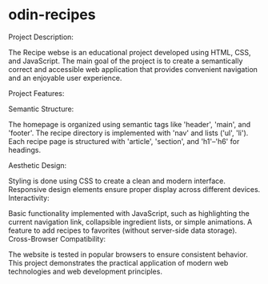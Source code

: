 # odin-recipes

Project Description:

The Recipe webse is an educational project developed using HTML, CSS, and JavaScript. The main goal of the project is to create a semantically correct and accessible web application that provides convenient navigation and an enjoyable user experience.

Project Features:

Semantic Structure:

The homepage is organized using semantic tags like 'header', 'main', and 'footer'.
The recipe directory is implemented with 'nav' and lists ('ul', 'li').
Each recipe page is structured with 'article', 'section', and 'h1'–'h6' for headings.

Aesthetic Design:

Styling is done using CSS to create a clean and modern interface.
Responsive design elements ensure proper display across different devices.
Interactivity:

Basic functionality implemented with JavaScript, such as highlighting the current navigation link, collapsible ingredient lists, or simple animations.
A feature to add recipes to favorites (without server-side data storage).
Cross-Browser Compatibility:

The website is tested in popular browsers to ensure consistent behavior.
This project demonstrates the practical application of modern web technologies and web development principles.
